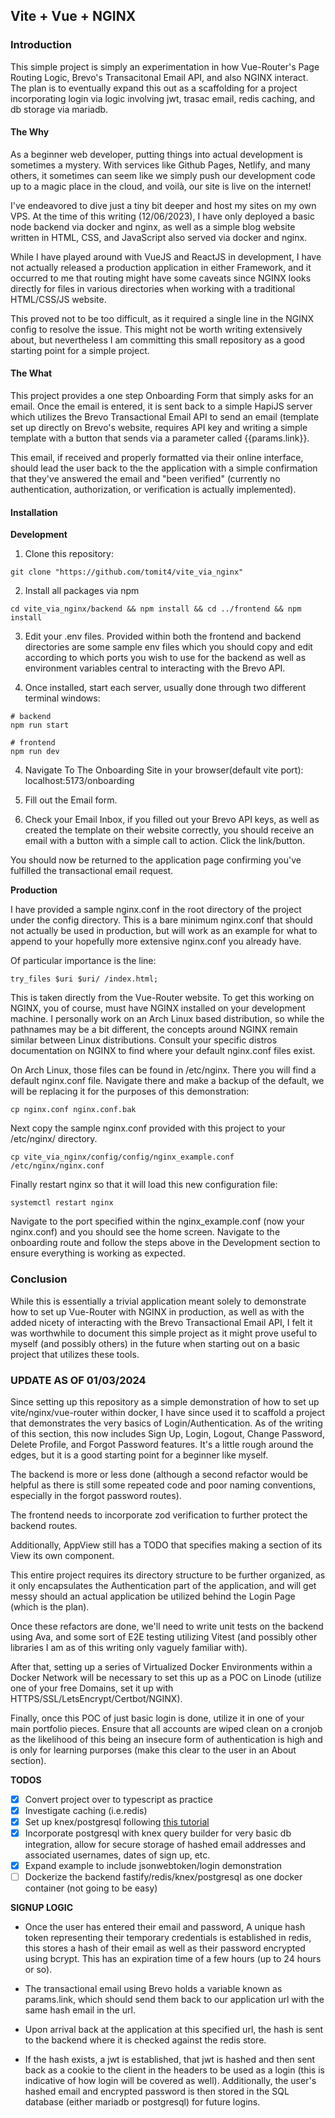 ## Vite + Vue + NGINX

### Introduction

This simple project is simply an experimentation in how Vue-Router's Page
Routing Logic, Brevo's Transacitonal Email API, and also NGINX interact. The
plan is to eventually expand this out as a scaffolding for a project
incorporating login via logic involving jwt, trasac email, redis caching, and
db storage via mariadb.

#### The Why

As a beginner web developer, putting things into actual development is sometimes
a mystery. With services like Github Pages, Netlify, and many others, it
sometimes can seem like we simply push our development code up to a magic place
in the cloud, and voilà, our site is live on the internet!

I've endeavored to dive just a tiny bit deeper and host my sites on my own VPS.
At the time of this writing (12/06/2023), I have only deployed a basic node
backend via docker and nginx, as well as a simple blog website written in HTML,
CSS, and JavaScript also served via docker and nginx.

While I have played around with VueJS and ReactJS in development, I have not
actually released a production application in either Framework, and it occurred
to me that routing might have some caveats since NGINX looks directly for files
in various directories when working with a traditional HTML/CSS/JS website.

This proved not to be too difficult, as it required a single line in the NGINX
config to resolve the issue. This might not be worth writing extensively about,
but nevertheless I am committing this small repository as a good starting point
for a simple project.

#### The What

This project provides a one step Onboarding Form that simply asks for an email.
Once the email is entered, it is sent back to a simple HapiJS server which
utilizes the Brevo Transactional Email API to send an email (template set up
directly on Brevo's website, requires API key and writing a simple
template with a button that sends via a parameter called {{params.link}}.

This email, if received and properly formatted via their online interface,
should lead the user back to the the application with a simple confirmation that
they've answered the email and "been verified" (currently no authentication,
authorization, or verification is actually implemented).

#### Installation

**Development**

1. Clone this repository:

```
git clone "https://github.com/tomit4/vite_via_nginx"
```

2. Install all packages via npm

```
cd vite_via_nginx/backend && npm install && cd ../frontend && npm install
```

3. Edit your .env files. Provided within both the frontend and backend
   directories are some sample env files which you should copy and edit
   according to which ports you wish to use for the backend as well as
   environment variables central to interacting with the Brevo API.

4. Once installed, start each server, usually done through two different
   terminal windows:

```
# backend
npm run start
```

```
# frontend
npm run dev
```

4.  Navigate To The Onboarding Site in your browser(default vite port): localhost:5173/onboarding

5.  Fill out the Email form.

6.  Check your Email Inbox, if you filled out your Brevo API keys, as well as
    created the template on their website correctly, you should receive an email
    with a button with a simple call to action. Click the link/button.

You should now be returned to the application page confirming you've fulfilled
the transactional email request.

**Production**

I have provided a sample nginx.conf in the root directory of the project under
the config directory. This is a bare minimum nginx.conf that should not actually
be used in production, but will work as an example for what to append to your
hopefully more extensive nginx.conf you already have.

Of particular importance is the line:

```
try_files $uri $uri/ /index.html;
```

This is taken directly from the Vue-Router website. To get this working on
NGINX, you of course, must have NGINX installed on your development machine. I
personally work on an Arch Linux based distribution, so while the pathnames may be a
bit different, the concepts around NGINX remain similar between Linux
distributions. Consult your specific distros documentation on NGINX to find where
your default nginx.conf files exist.

On Arch Linux, those files can be found in /etc/nginx. There you will find a
default nginx.conf file. Navigate there and make a backup of the default, we
will be replacing it for the purposes of this demonstration:

```
cp nginx.conf nginx.conf.bak
```

Next copy the sample nginx.conf provided with this project to your /etc/nginx/
directory.

```
cp vite_via_nginx/config/config/nginx_example.conf /etc/nginx/nginx.conf
```

Finally restart nginx so that it will load this new configuration file:

```
systemctl restart nginx
```

Navigate to the port specified within the nginx_example.conf (now your
nginx.conf) and you should see the home screen. Navigate to the onboarding route
and follow the steps above in the Development section to ensure everything is
working as expected.

### Conclusion

While this is essentially a trivial application meant solely to demonstrate how
to set up Vue-Router with NGINX in production, as well as with the added nicety
of interacting with the Brevo Transactional Email API, I felt it was worthwhile
to document this simple project as it might prove useful to myself (and possibly
others) in the future when starting out on a basic project that utilizes
these tools.

### UPDATE AS OF 01/03/2024

Since setting up this repository as a simple demonstration of how to set up
vite/nginx/vue-router within docker, I have since used it to scaffold a project
that demonstrates the very basics of Login/Authentication. As of the writing of
this section, this now includes Sign Up, Login, Logout, Change Password, Delete
Profile, and Forgot Password features. It's a little rough around the edges, but
it is a good starting point for a beginner like myself.

The backend is more or less done (although a second refactor would be helpful as
there is still some repeated code and poor naming conventions,
especially in the forgot password routes).

The frontend needs to incorporate zod verification to further protect the
backend routes.

Additionally, AppView still has a TODO that specifies making a
section of its View its own component.

This entire project requires its directory structure to be further organized,
as it only encapsulates the Authentication part of the application, and will
get messy should an actual application be utilized behind the Login Page (which
is the plan).

Once these refactors are done, we'll need to write unit tests on the backend
using Ava, and some sort of E2E testing utilizing Vitest (and possibly other
libraries I am as of this writing only vaguely familiar with).

After that, setting up a series of Virtualized Docker Environments within a
Docker Network will be necessary to set this up as a POC on Linode (utilize one
of your free Domains, set it up with HTTPS/SSL/LetsEncrypt/Certbot/NGINX).

Finally, once this POC of just basic login is done, utilize it in one of your
main portfolio pieces. Ensure that all accounts are wiped clean on a cronjob as
the likelihood of this being an insecure form of authentication is high and is
only for learning purporses (make this clear to the user in an About section).

**TODOS**

- [x] Convert project over to typescript as practice
- [x] Investigate caching (i.e.redis)
- [x] Set up knex/postgresql following [this tutorial](https://www.basedash.com/blog/how-to-configure-knex-js-with-typescript)
- [x] Incorporate postgresql with knex query builder for very basic db integration,
      allow for secure storage of hashed email addresses and associated usernames,
      dates of sign up, etc.
- [x] Expand example to include jsonwebtoken/login demonstration
- [ ] Dockerize the backend fastify/redis/knex/postgresql as one docker
      container (not going to be easy)

**SIGNUP LOGIC**

- Once the user has entered their email and password,
  A unique hash token representing their temporary credentials is established in
  redis, this stores a hash of their email as well as their password encrypted
  using bcrypt. This has an expiration time of a few hours (up to 24 hours or so).

- The transactional email using Brevo holds a variable known as params.link, which
  should send them back to our application url with the same hash email in the
  url.

- Upon arrival back at the application at this specified url, the hash is sent to
  the backend where it is checked against the redis store.

- If the hash exists, a jwt is established, that jwt is hashed and then sent back
  as a cookie to the client in the headers to be used as a login (this is
  indicative of how login will be covered as well). Additionally,
  the user's hashed email and encrypted password is then stored in the SQL
  database (either mariadb or postgresql) for future logins.
